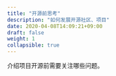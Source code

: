 ```yaml
---
title: "开源前思考"
description: "如何发展开源社区、项目"
date: 2020-04-08T14:09:21+09:00
draft: false
weight: 1
collapsible: true
---
```


介绍项目开源前需要关注哪些问题。
